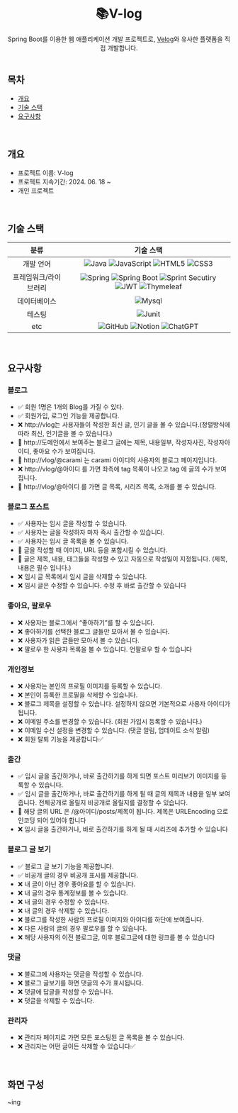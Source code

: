 <div align="center">
<h1> 📚V-log </h1>
Spring Boot를 이용한 웹 애플리케이션 개발 프로젝트로, <a href="https://velog.io/">Velog</a>와 유사한 플랫폼을 직접 개발합니다.
</div>

<br>

## 목차
  - [개요](#개요)
  - [기술 스택](#기술-스택)
  - [요구사항](#요구사항)


<br>

## 개요
- 프로젝트 이름: V-log
- 프로젝트 지속기간: 2024. 06. 18 ~
- 개인 프로젝트

<br>

## 기술 스택
| 분류 | 기술 스택 |
|:---:|:---:|
| 개발 언어 | ![Java](https://img.shields.io/badge/java-%23ED8B00.svg?style=for-the-badge&logo=openjdk&logoColor=white) ![JavaScript](https://img.shields.io/badge/javascript-%23323330.svg?style=for-the-badge&logo=javascript&logoColor=%23F7DF1E) ![HTML5](https://img.shields.io/badge/html5-%23E34F26.svg?style=for-the-badge&logo=html5&logoColor=white) ![CSS3](https://img.shields.io/badge/css3-%231572B6.svg?style=for-the-badge&logo=css3&logoColor=white) |
| 프레임워크/라이브러리 | ![Spring](https://img.shields.io/badge/spring-%236DB33F.svg?style=for-the-badge&logo=spring&logoColor=white) ![Spring Boot](https://img.shields.io/badge/springboot-6DB33F?style=for-the-badge&logo=springboot&logoColor=white) ![Sprint Secutiry](https://img.shields.io/badge/springsecurity-6DB33F?style=for-the-badge&logo=springsecurity&logoColor=white) ![JWT](https://img.shields.io/badge/JWT-black?style=for-the-badge&logo=JSON%20web%20tokens) ![Thymeleaf](https://img.shields.io/badge/Thymeleaf-%23005C0F.svg?style=for-the-badge&logo=Thymeleaf&logoColor=white) | 
| 데이터베이스 | ![Mysql](https://img.shields.io/badge/mysql-4479A1?style=for-the-badge&logo=mysql&logoColor=white) |
| 테스팅 | ![Junit](https://img.shields.io/badge/Junit5-25A162?style=for-the-badge&logo=junit5&logoColor=white) |
| etc | ![GitHub](https://img.shields.io/badge/github-%23121011.svg?style=for-the-badge&logo=github&logoColor=white) ![Notion](https://img.shields.io/badge/Notion-%23000000.svg?style=for-the-badge&logo=notion&logoColor=white) ![ChatGPT](https://img.shields.io/badge/chatGPT-74aa9c?style=for-the-badge&logo=openai&logoColor=white) |

<!-- | 배포 | ![AWS](https://img.shields.io/badge/AWS-%23FF9900.svg?style=for-the-badge&logo=amazon-aws&logoColor=white) | -->

<br>

## 요구사항
### 블로그
- ✅ 회원 1명은 1개의 Blog를 가질 수 있다.
- ✅ 회원가입, 로그인 기능을 제공합니다.
- ❌ http://vlog는 사용자들이 작성한 최신 글, 인기 글을 볼 수 있습니다.(정렬방식에 따라 최신, 인기글을 볼 수 있습니다.)
- 🔺 http://도메인에서 보여주는 블로그 글에는 제목, 내용일부, 작성자사진, 작성자아이디, 좋아요 수가 보여집니다.
- 🔺 http://vlog/@carami 는 carami 아이디의 사용자의 블로그 페이지입니다.
- ❌ http://vlog/@아이디 를 가면 좌측에 tag 목록이 나오고 tag 에 글의 수가 보여집니다.
- 🔺 http://vlog/@아이디 를 가면 글 목록, 시리즈 목록, 소개를 볼 수 있습니다.

### 블로그 포스트
-  ✅ 사용자는 임시 글을 작성할 수 있습니다.
-  ✅ 사용자는 글을 작성하자 마자 즉시 출간할 수 있습니다.
-  ✅ 사용자는 임시 글 목록을 볼 수 있습니다.
-  🔺 글을 작성할 때 이미지, URL 등을 포함시킬 수 있습니다.
-  🔺 글은 제목, 내용, 태그들을 작성할 수 있고 자동으로 작성일이 지정됩니다. (제목, 내용은 필수 입니다.)
-  ❌ 임시 글 목록에서 임시 글을 삭제할 수 있습니다.
-  ❌ 임시 글은 수정할 수 있습니다. 수정 후 바로 출간할 수 있습니다


### 좋아요, 팔로우
-  ❌ 사용자는 블로그에서 “좋아하기”를 할 수 있습니다.
-  ❌ 좋아하기를 선택한 블로그 글들만 모아서 볼 수 있습니다.
-  ❌ 사용자가 읽은 글들만 모아서 볼 수 있습니다.
-  ❌ 팔로우 한 사용자 목록을 볼 수 있습니다. 언팔로우 할 수 있습니다

### 개인정보
-  ❌ 사용자는 본인의 프로필 이미지를 등록할 수 있습니다.
-  ❌ 본인이 등록한 프로필을 삭제할 수 있습니다.
-  ❌ 블로그 제목을 설정할 수 있습니다. 설정하지 않으면 기본적으로 사용자 아이디가 됩니다.
-  ❌ 이메일 주소를 변경할 수 있습니다. (회원 가입시 등록할 수 있습니다.)
-  ❌ 이메일 수신 설정을 변경할 수 있습니다. (댓글 알림, 업데이트 소식 알림)
-  ❌ 회원 탈퇴 기능을 제공합니다✅   

### 출간
-  ✅ 임시 글을 출간하거나, 바로 출간하기를 하게 되면 포스트 미리보기 이미지를 등록할 수 있습니다.
-  ✅ 임시 글을 출간하거나, 바로 출간하기를 하게 될 때 글의 제목과 내용을 일부 보여줍니다. 전체공개로 올릴지 비공개로 올릴지를 결정할 수 있습니다.
-  🔺 해당 글의 URL 은 /@아이디/posts/제목이 됩니다. 제목은 URLEncoding 으로 인코딩 되어 있어야 합니다
-  ❌ 임시 글을 출간하거나, 바로 출간하기를 하게 될 때 시리즈에 추가할 수 있습니다

### 블로그 글 보기
-  ✅ 블로그 글 보기 기능을 제공합니다.
-  ✅ 비공개 글의 경우 비공개 표시를 제공합니다.
-  ❌ 내 글이 아닌 경우 좋아요를 할 수 있습니다.
-  ❌ 내 글의 경우 통계정보를 볼 수 있습니다.
-  ❌ 내 글의 경우 수정할 수 있습니다.
-  ❌ 내 글의 경우 삭제할 수 있습니다.
-  ❌ 블로그를 작성한 사람의 프로필 이미지와 아이디를 하단에 보여줍니다.
-  ❌ 다른 사람의 글의 경우 팔로우를 할 수 있습니다.
-  ❌ 해당 사용자의 이전 블로그글, 이후 블로그글에 대한 링크를 볼 수 있습니다

### 댓글
-  ❌ 블로그에 사용자는 댓글을 작성할 수 있습니다.
-  ❌ 블로그 글보기를 하면 댓글의 수가 표시됩니다.
-  ❌ 댓글에 답글을 작성할 수 있습니다.
-  ❌ 댓글을 삭제할 수 있습니다.

### 관리자
-  ❌ 관리자 페이지로 가면 모든 포스팅된 글 목록을 볼 수 있습니다.
-  ❌ 관리자는 어떤 글이든 삭제할 수 있습니다✅ 






<!--
<details><summary> 📚 <b>블로그</b></summary>

        ✅ 회원 1명은 1개의 Blog를 가질 수 있다.
        ✅ 회원가입, 로그인 기능을 제공합니다.
        ❌ http://vlog는 사용자들이 작성한 최신 글, 인기 글을 볼 수 있습니다.(정렬방식에 따라 최신, 인기글을 볼 수 있습니다.)
        🔺 http://도메인에서 보여주는 블로그 글에는 제목, 내용일부, 작성자사진, 작성자아이디, 좋아요 수가 보여집니다.
        🔺 http://vlog/@carami 는 carami 아이디의 사용자의 블로그 페이지입니다.
        ❌ http://vlog/@아이디 를 가면 좌측에 tag 목록이 나오고 tag 에 글의 수가 보여집니다.
        🔺 http://vlog/@아이디 를 가면 글 목록, 시리즈 목록, 소개를 볼 수 있습니다.
</details>

<details><summary> 📖 <b>블로그 포스트</b></summary>

        ✅ 사용자는 임시 글을 작성할 수 있습니다.
        ✅ 사용자는 글을 작성하자 마자 즉시 출간할 수 있습니다.
        ✅ 사용자는 임시 글 목록을 볼 수 있습니다.
        🔺 글을 작성할 때 이미지, URL 등을 포함시킬 수 있습니다.
        🔺 글은 제목, 내용, 태그들을 작성할 수 있고 자동으로 작성일이 지정됩니다. (제목, 내용은 필수 입니다.)
        ❌ 임시 글 목록에서 임시 글을 삭제할 수 있습니다.
        ❌ 임시 글은 수정할 수 있습니다. 수정 후 바로 출간할 수 있습니다
</details>

<details><summary> 👍🏻 <b>좋아요, 팔로우</b></summary>
  
        ❌ 사용자는 블로그에서 “좋아하기”를 할 수 있습니다.
        ❌ 좋아하기를 선택한 블로그 글들만 모아서 볼 수 있습니다.
        ❌ 사용자가 읽은 글들만 모아서 볼 수 있습니다.
        ❌ 팔로우 한 사용자 목록을 볼 수 있습니다. 언팔로우 할 수 있습니다
</details>  

<details><summary> 🔒 <b>개인정보</b></summary>
  
        ❌ 사용자는 본인의 프로필 이미지를 등록할 수 있습니다.
        ❌ 본인이 등록한 프로필을 삭제할 수 있습니다.
        ❌ 블로그 제목을 설정할 수 있습니다. 설정하지 않으면 기본적으로 사용자 아이디가 됩니다.
        ❌ 이메일 주소를 변경할 수 있습니다. (회원 가입시 등록할 수 있습니다.)
        ❌ 이메일 수신 설정을 변경할 수 있습니다. (댓글 알림, 업데이트 소식 알림)
        ❌ 회원 탈퇴 기능을 제공합니다✅   
</details> 
        
<details><summary> 📝 <b>출간</b></summary>
  
        ✅ 임시 글을 출간하거나, 바로 출간하기를 하게 되면 포스트 미리보기 이미지를 등록할 수 있습니다.
        ✅ 임시 글을 출간하거나, 바로 출간하기를 하게 될 때 글의 제목과 내용을 일부 보여줍니다. 전체공개로 올릴지 비공개로 올릴지를 결정할 수 있습니다.
        🔺 해당 글의 URL 은 /@아이디/posts/제목이 됩니다. 제목은 URLEncoding 으로 인코딩 되어 있어야 합니다
        ❌ 임시 글을 출간하거나, 바로 출간하기를 하게 될 때 시리즈에 추가할 수 있습니다
</details>
        
<details><summary> 🔍 <b>블로그 글 보기</b></summary>
  
        ✅ 블로그 글 보기 기능을 제공합니다.
        ✅ 비공개 글의 경우 비공개 표시를 제공합니다.
        ❌ 내 글이 아닌 경우 좋아요를 할 수 있습니다.
        ❌ 내 글의 경우 통계정보를 볼 수 있습니다.
        ❌ 내 글의 경우 수정할 수 있습니다.
        ❌ 내 글의 경우 삭제할 수 있습니다.
        ❌ 블로그를 작성한 사람의 프로필 이미지와 아이디를 하단에 보여줍니다.
        ❌ 다른 사람의 글의 경우 팔로우를 할 수 있습니다.
        ❌ 해당 사용자의 이전 블로그글, 이후 블로그글에 대한 링크를 볼 수 있습니다
</details>

<details><summary> 💬 <b>댓글</b></summary>
  
        ❌ 블로그에 사용자는 댓글을 작성할 수 있습니다.
        ❌ 블로그 글보기를 하면 댓글의 수가 표시됩니다.
        ❌ 댓글에 답글을 작성할 수 있습니다.
        ❌ 댓글을 삭제할 수 있습니다.
</details>

<details><summary> ⚙️ <b>관리자</b></summary>
  
        ❌ 관리자 페이지로 가면 모든 포스팅된 글 목록을 볼 수 있습니다.
        ❌ 관리자는 어떤 글이든 삭제할 수 있습니다✅ 
</details>
-->

<br>

## 화면 구성
~ing
